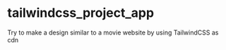 # tailwindcss_project_app
Try to make a design similar to a movie website by using TailwindCSS as cdn
